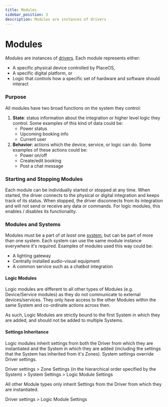 ```yaml
---
title: Modules
sidebar_position: 3
description: Modules are instances of drivers
---
```


# Modules

<!-- TODO: Replace with appropriate diagram showing module architecture -->

_Modules_ are instances of [drivers](drivers.md). Each module represents either:

* A specific physical device controlled by PlaceOS,
* A specific digital platform, or
* Logic that controls how a specific set of hardware and software should interact

### Purpose

All modules have two broad functions on the system they control:

1. **State**: status information about the integration or higher level logic they control. Some examples of this kind of data could be:
   * Power status
   * Upcoming booking info
   * Current user
2. **Behavior**: actions which the device, service, or logic can do. Some examples of these actions could be:
   * Power on/off
   * Create/edit booking
   * Post a chat message

### Starting and Stopping Modules

Each module can be individually started or stopped at any time. When started, the driver connects to the physical or digital integration and keeps track of its status. When stopped, the driver disconnects from its integration and will not send or receive any data or commands. For logic modules, this enables / disables its functionality.

### Modules and Systems

Modules must be a part of _at least_ one [system](systems.md), but can be part of more than one system. Each system can use the same module instance everywhere it's required. Examples of modules used this way could be:

* A lighting gateway
* Centrally installed audio-visual equipment
* A common service such as a chatbot integration

#### Logic Modules

Logic modules are different to all other types of Modules (e.g. Device/Service modules) as they do not communicate to external devices/services. They only have access to the other Modules within the same System and co-ordinate actions across then.

As such, Logic Modules are strictly bound to the first System in which they are added, and should not be added to multiple Systems.

#### Settings Inheritance

Logic modules inherit settings from both the Driver from which they are instantiated and the System in which they are added (including the settings that the System has inherited from it's Zones). System settings override Driver settings.

&#x20;   Driver settings > Zone Settings (in the hierarchical order specified by the System) > System Settings > Logic Module Settings

All other Module types only inherit Settings from the Driver from which they are instantiated.

&#x20;   Driver settings > Logic Module Settings
